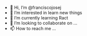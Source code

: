 - 👋 Hi, I’m @franciscojosej
- 👀 I’m interested in learn new things
- 🌱 I’m currently learning Ract
- 💞️ I’m looking to collaborate on ...
- 📫 How to reach me ...

<!---
franciscojosej/franciscojosej is a ✨ special ✨ repository because its `README.md` (this file) appears on your GitHub profile.
You can click the Preview link to take a look at your changes.
--->
